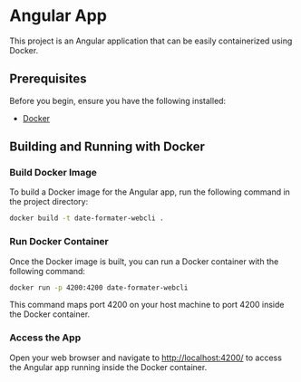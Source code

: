 # Angular App

This project is an Angular application that can be easily containerized using Docker.

## Prerequisites

Before you begin, ensure you have the following installed:

- [Docker](https://www.docker.com/)

## Building and Running with Docker

### Build Docker Image

To build a Docker image for the Angular app, run the following command in the project directory:

```bash
docker build -t date-formater-webcli .
```

### Run Docker Container

Once the Docker image is built, you can run a Docker container with the following command:

```bash
docker run -p 4200:4200 date-formater-webcli
```

This command maps port 4200 on your host machine to port 4200 inside the Docker container.

### Access the App

Open your web browser and navigate to [http://localhost:4200/](http://localhost:4200/) to access the Angular app running inside the Docker container.
